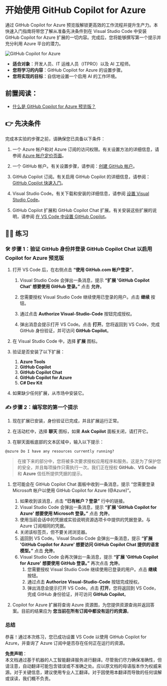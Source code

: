 # 开始使用 GitHub Copilot for Azure

通过 GitHub Copilot for Azure 预览版解锁更高效的工作流程并提升生产力。本快速入门指南将带您了解从准备先决条件到在 Visual Studio Code 中安装 GitHub Copilot for Azure 扩展的一切内容。完成后，您将能够撰写第一个提示并充分利用 Azure 平台的潜力。

![GitHub Copilot for Azure](../../../06-Using-GitHub-Copilot-for-Azure-to-Deploy-to-Cloud/images/intro.gif "GitHub Copilot for Azure")

- **适合对象**：开发人员、IT 运维人员（ITPRO）以及 AI 工程师。
- **您将学习的内容**：GitHub Copilot for Azure 的设置步骤。
- **您将实现的目标**：自信地设置一个启用 AI 的工作环境。

## 前置阅读：
- [什么是 GitHub Copilot for Azure 预览版？](https://learn.microsoft.com/azure/developer/github-copilot-azure/introduction)

## 👉 先决条件

完成本实验的步骤之前，请确保您已具备以下条件：

1. 一个 Azure 帐户和对 Azure 订阅的访问权限。有关设置方法的详细信息，请参阅 [Azure 帐户定价页面](https://azure.microsoft.com/pricing/purchase-options/azure-account)。

1. 一个 GitHub 帐户。有关设置步骤，请参阅：[创建 GitHub 帐户](https://docs.github.com/en/get-started/start-your-journey/creating-an-account-on-github)。

1. GitHub Copilot 订阅。有关启用 GitHub Copilot 的详细信息，请参阅：[GitHub Copilot 快速入门](https://docs.github.com/en/copilot/quickstart)。

1. Visual Studio Code。有关下载和安装的详细信息，请参阅 [设置 Visual Studio Code](https://code.visualstudio.com/docs/setup/setup-overview)。

1. GitHub Copilot 扩展和 GitHub Copilot Chat 扩展。有关安装这些扩展的说明，请参阅 [在 VS Code 中设置 GitHub Copilot](https://marketplace.visualstudio.com/items?itemName=GitHub.copilot)。

## 💪🏽 练习

### 🛠 步骤 1：验证 GitHub 身份并登录 GitHub Copilot Chat 以启用 Copilot for Azure 预览版

1. 打开 VS Code 后，在右侧点击 **“使用 GitHub.com 帐户登录”**。

    1. Visual Studio Code 会弹出一条消息，提示 **“扩展 'GitHub Copilot Chat' 想要使用 GitHub 登录。”** 点击 **允许**。

    1. 您需要授权 Visual Studio Code 继续使用已登录的用户。点击 **继续** 按钮。

    1. 通过点击 **Authorize Visual-Studio-Code** 按钮完成授权。

    1. 弹出消息会提示打开 VS Code。点击 **打开**。您将返回到 VS Code，完成 GitHub 身份验证，并可访问 **GitHub Copilot**。

1. 在 Visual Studio Code 中，选择 **扩展** 图标。

1. 验证是否安装了以下扩展：
    1. **Azure Tools**
    1. **GitHub Copilot**
    1. **GitHub Copilot Chat**
    1. **GitHub Copilot for Azure**
    1. **C# Dev Kit**

1. 如果缺少任何扩展，从市场中安装它。

### ✍️ 步骤 2：编写您的第一个提示

1. 现在扩展已安装，身份验证已完成，并且扩展运行正常。

1. 在活动栏中，选择 **聊天** 图标，如果 **Ask Copilot** 面板关闭，请打开它。

1. 在聊天面板底部的文本区域中，输入以下提示：

```prompt
@azure Do I have any resources currently running?
```
> 在接下来的部分中，您将被多次要求授权应用程序和服务。这是为了保护您的安全，并且每项操作只需执行一次。我们正在授权 **GitHub**、**VS Code** 和 **Azure** 信任所提供凭据的提示。

1. 您可能会在 GitHub Copilot Chat 面板中收到一条消息，提示 “您需要登录 Microsoft 帐户以使用 GitHub Copilot for Azure (@Azure)”。

    1. 如果收到该消息，点击 **“已有帐户？登录”** 行中的链接。
    1. Visual Studio Code 会弹出一条消息，提示 **“扩展 'GitHub Copilot for Azure' 想要使用 Microsoft 登录。”** 点击 **允许**。
    1. 使用当前会话中的凭据或实验说明资源选项卡中提供的凭据登录。与 Azure 订阅相同的凭据。
    1. 关闭该标签页，但不要关闭浏览器。
    1. 返回到 VS Code。Visual Studio Code 会弹出一条消息，提示 **“扩展 'GitHub Copilot for Azure' 想要访问 GitHub Copilot Chat 提供的语言模型。”** 点击 **允许**。
    1. Visual Studio Code 会再次弹出一条消息，提示 **“扩展 'GitHub Copilot for Azure' 想要使用 GitHub 登录。”** 再次点击 **允许**。
        1. 您需要授权 Visual Studio Code 继续使用已登录的用户。点击 **继续** 按钮。
        1. 通过点击 **Authorize Visual-Studio-Code** 按钮完成授权。
        1. 弹出消息会提示打开 VS Code。点击 **打开**。您将返回到 VS Code，完成 GitHub 身份验证，并可访问 **GitHub Copilot**。

1. Copilot for Azure 扩展将查询 Azure 资源图，为您提供资源查询并返回答案。目前的结果应为 **您当前在所有订阅中都没有运行的资源**。

### 总结

恭喜！通过本次练习，您已成功设置 VS Code 以使用 GitHub Copilot for Azure，并查询了 Azure 订阅中是否存在任何正在运行的资源。

**免责声明**：  
本文档通过基于机器的人工智能翻译服务进行翻译。尽管我们尽力确保准确性，但请注意，自动翻译可能包含错误或不准确之处。应以原文档的母语版本作为权威来源。对于关键信息，建议使用专业人工翻译。对于因使用本翻译而导致的任何误解或误读，我们概不负责。